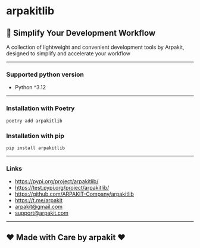 # arpakitlib

## 🚀 Simplify Your Development Workflow

A collection of lightweight and convenient development tools by Arpakit, designed to simplify and accelerate your
workflow

---

### Supported python version

- Python ^3.12

---

### Installation with Poetry

```
poetry add arpakitlib
```

### Installation with pip

```
pip install arpakitlib
```

---

### Links

- https://pypi.org/project/arpakitlib/
- https://test.pypi.org/project/arpakitlib/
- https://github.com/ARPAKIT-Company/arpakitlib
- https://t.me/arpakit
- arpakit@gmail.com
- support@arpakit.com

---

## ❤️ Made with Care by arpakit ❤️

